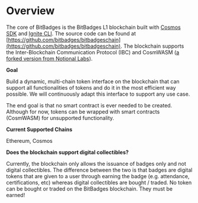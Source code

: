 # Overview

The core of BitBadges is the BitBadges L1 blockchain built with [Cosmos SDK](https://docs.cosmos.network/main) and [Ignite CLI](https://docs.ignite.com/). The source code can be found at [https://github.com/bitbadges/bitbadgeschain](https://github.com/bitbadges/bitbadgeschain). The blockchain supports the Inter-Blockchain Communication Protocol (IBC) and CosmWASM ([a forked version from Notional Labs](https://github.com/notional-labs/wasmd)).

**Goal**

Build a dynamic, multi-chain token interface on the blockchain that can support all functionalities of tokens and do it in the most efficient way possible. We will continuously adapt this interface to support any use case.

The end goal is that no smart contract is ever needed to be created. Although for now, tokens can be wrapped with smart contracts (CosmWASM) for unsupported functionality.

**Current Supported Chains**

Ethereum, Cosmos

**Does the blockchain support digital collectibles?**&#x20;

Currently, the blockchain only allows the issuance of badges only and not digital collectibles. The difference between the two is that badges are digital tokens that are given to a user through earning the badge (e.g. attendance, certifications, etc) whereas digital collectibles are bought / traded. No token can be bought or traded on the BitBadges blockchain. They must be earned!

